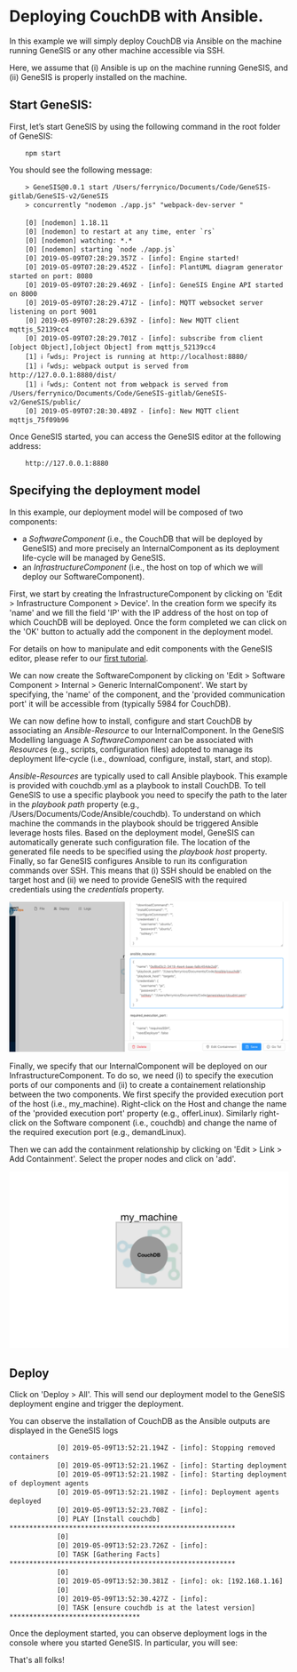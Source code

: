 # Deploying CouchDB with Ansible.

In this example we will simply deploy CouchDB via Ansible on the machine running GeneSIS or any other machine accessible via SSH. 

Here, we assume that (i) Ansible is up on the machine running GeneSIS, and (ii) GeneSIS is properly installed on the machine.

## Start GeneSIS:

First, let’s start GeneSIS by using the following command in the root folder of GeneSIS:

        npm start

You should see the following message:

        > GeneSIS@0.0.1 start /Users/ferrynico/Documents/Code/GeneSIS-gitlab/GeneSIS-v2/GeneSIS
        > concurrently "nodemon ./app.js" "webpack-dev-server "

        [0] [nodemon] 1.18.11
        [0] [nodemon] to restart at any time, enter `rs`
        [0] [nodemon] watching: *.*
        [0] [nodemon] starting `node ./app.js`
        [0] 2019-05-09T07:28:29.357Z - [info]: Engine started!
        [0] 2019-05-09T07:28:29.452Z - [info]: PlantUML diagram generator started on port: 8080
        [0] 2019-05-09T07:28:29.469Z - [info]: GeneSIS Engine API started on 8000
        [0] 2019-05-09T07:28:29.471Z - [info]: MQTT websocket server listening on port 9001
        [0] 2019-05-09T07:28:29.639Z - [info]: New MQTT client mqttjs_52139cc4
        [0] 2019-05-09T07:28:29.701Z - [info]: subscribe from client [object Object],[object Object] from mqttjs_52139cc4
        [1] ℹ ｢wds｣: Project is running at http://localhost:8880/
        [1] ℹ ｢wds｣: webpack output is served from http://127.0.0.1:8880/dist/
        [1] ℹ ｢wds｣: Content not from webpack is served from /Users/ferrynico/Documents/Code/GeneSIS-gitlab/GeneSIS-v2/GeneSIS/public/
        [0] 2019-05-09T07:28:30.489Z - [info]: New MQTT client mqttjs_75f09b96

Once GeneSIS started, you can access the GeneSIS editor at the following address:

        http://127.0.0.1:8880

## Specifying the deployment model

In this example, our deployment model will be composed of two components: 
* a _SoftwareComponent_ (i.e., the CouchDB that will be deployed by GeneSIS) and more precisely an InternalComponent as its deployment life-cycle will be managed by GeneSIS.
* an _InfrastructureComponent_ (i.e., the host on top of which we will deploy our SoftwareComponent).

First, we start by creating the InfrastructureComponent by clicking on 'Edit > Infrastructure Component > Device'.
In the creation form we specify its 'name' and we fill the field 'IP' with the IP address of the host on top of which CouchDB will be deployed. Once the form completed we can click on the 'OK' button to actually add the component in the deployment model.

For details on how to manipulate and edit components with the GeneSIS editor, please refer to our [first tutorial](https://gitlab.com/enact/GeneSIS/tree/master/docs/examples/1.nodered_localhost).

We can now create the SoftwareComponent by clicking on 'Edit > Software Component > Internal > Generic InternalComponent'.
We start by specifying, the 'name' of the component, and the 'provided communication port' it will be accessible from (typically 5984 for CouchDB).

We can now define how to install, configure and start CouchDB by associating an _Ansible-Resource_ to our InternalComponent. In the GeneSIS Modelling language A _SoftwareComponent_ can be associated with _Resources_ (e.g., scripts, configuration files) adopted to manage its deployment life-cycle (i.e., download, configure, install, start, and stop).

_Ansible-Resources_ are typically used to call Ansible playbook. This example is provided with couchdb.yml as a playbook to install CouchDB. To tell GeneSIS to use a specific playbook you need to specify the path to the later in the _playbook path_ property (e.g., /Users/Documents/Code/Ansible/couchdb). To understand on which machine the commands in the playbook should be triggered Ansible leverage hosts files. Based on the deployment model, GeneSIS can automatically generate such configuration file. The location of the generated file needs to be specified using the _playbook host_ property. Finally, so far GeneSIS configures Ansible to run its configuration commands over SSH. This means that (i) SSH should be enabled on the target host and (ii) we need to provide GeneSIS with the required credentials using the _credentials_ property. 

![alt text](./images/resource.png "Ansible-resource")

Finally, we specify that our InternalComponent will be deployed on our InfrastructureComponent. To do so, we need (i) to specify the execution ports of our components and (ii) to create a containement relationship between the two components.
We first specify the provided execution port of the host (i.e., my_machine). Right-click on the  Host and change the name of the 'provided execution port' property (e.g., offerLinux).
Similarly right-click on the Software component (i.e., couchdb) and change the name of the required execution port (e.g., demandLinux).

Then we can add the containment relationship by clicking on 'Edit > Link > Add Containment'.
Select the proper nodes and click on 'add'.

![alt text](./images/overall.png "Overall architecture")

## Deploy
Click on 'Deploy > All'. This will send our deployment model to the GeneSIS deployment engine and trigger the deployment.

You can observe the installation of CouchDB as the Ansible outputs are displayed in the GeneSIS logs

                [0] 2019-05-09T13:52:21.194Z - [info]: Stopping removed containers
                [0] 2019-05-09T13:52:21.196Z - [info]: Starting deployment
                [0] 2019-05-09T13:52:21.198Z - [info]: Starting deployment of deployment agents
                [0] 2019-05-09T13:52:21.198Z - [info]: Deployment agents deployed
                [0] 2019-05-09T13:52:23.708Z - [info]:
                [0] PLAY [Install couchdb] *********************************************************
                [0]
                [0] 2019-05-09T13:52:23.726Z - [info]:
                [0] TASK [Gathering Facts] *********************************************************
                [0]
                [0] 2019-05-09T13:52:30.381Z - [info]: ok: [192.168.1.16]
                [0]
                [0] 2019-05-09T13:52:30.427Z - [info]:
                [0] TASK [ensure couchdb is at the latest version] *********************************

Once the deployment started, you can observe deployment logs in the console where you started GeneSIS. In particular, you will see: 

That's all folks!




